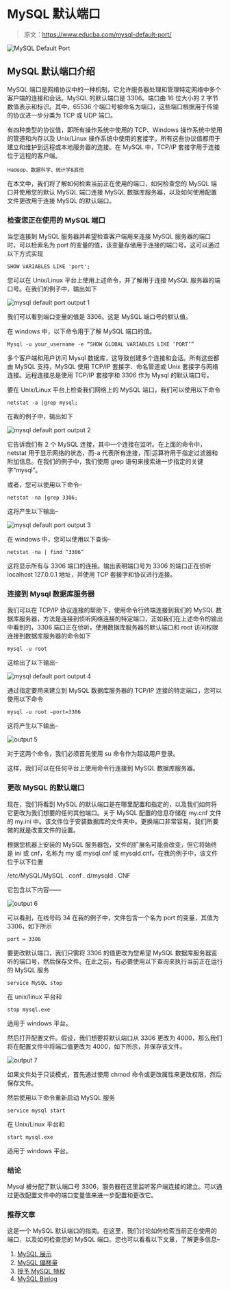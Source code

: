 # MySQL 默认端口

> 原文：<https://www.educba.com/mysql-default-port/>

![MySQL Default Port](img/6ecc629ee6a1f07f5b8378b9c03b953d.png)



## MySQL 默认端口介绍

MySQL 端口是网络协议中的一种机制，它允许服务器处理和管理特定网络中多个客户端的连接和会话。MySQL 的默认端口是 3306。端口由 16 位大小的 2 字节数值表示和标识。其中，65536 个端口号被命名为端口，这些端口根据用于传输的协议进一步分类为 TCP 或 UDP 端口。

有四种类型的协议值，即所有操作系统中使用的 TCP、Windows 操作系统中使用的管道和内存以及 Unix/Linux 操作系统中使用的套接字。所有这些协议值都用于建立和维护到远程或本地服务器的连接。在 MySQL 中，TCP/IP 套接字用于连接位于远程的客户端。

<small>Hadoop、数据科学、统计学&其他</small>

在本文中，我们将了解如何检索当前正在使用的端口，如何检查您的 MySQL 端口并使用您的默认 MySQL 端口连接 MySQL 数据库服务器，以及如何使用配置文件更改用于连接 MySQL 的默认端口。

### 检查您正在使用的 MySQL 端口

当您连接到 MySQL 服务器并希望检查客户端用来连接 MySQL 服务器的端口时，可以检索名为 port 的变量的值，该变量存储用于连接的端口号。这可以通过以下方式实现

`SHOW VARIABLES LIKE 'port';`

您可以在 Unix/Linux 平台上使用上述命令，并了解用于连接 MySQL 服务器的端口号。在我们的例子中，输出如下

![mysql default port output 1](img/6e3d32d814b62e8ee1b2155332ce3fd1.png)



我们可以看到端口变量的值是 3306。这是 MySQL 端口号的默认值。

在 windows 中，以下命令用于了解 MySQL 端口的值。

`Mysql -u your_username -e “SHOW GLOBAL VARIABLES LIKE ‘PORT’”`

多个客户端和用户访问 Mysql 数据库，这导致创建多个连接和会话。所有这些都由 MySQL 支持，MySQL 使用 TCP/IP 套接字、命名管道或 Unix 套接字与网络连接。远程连接总是使用 TCP/IP 套接字和 3306 作为 Mysql 的默认端口号。

要在 Unix/Linux 平台上检查我们网络上的 MySQL 端口，我们可以使用以下命令

`netstat -a |grep mysql;`

在我的例子中，输出如下

![mysql default port output 2](img/4b1d847e669bb8b74a156b92c2642a55.png)



它告诉我们有 2 个 MySQL 连接，其中一个连接在监听。在上面的命令中，netstat 用于显示网络的状态，而-a 代表所有连接，而|运算符用于指定过滤器和附加信息。在我们的例子中，我们使用 grep 语句来搜索进一步指定的关键字“mysql”。

或者，您可以使用以下命令–

`netstat -na |grep 3306;`

这将产生以下输出–

![mysql default port output 3](img/d79788478bcd2e4ff0c80afbadf386cf.png)



在 windows 中，您可以使用以下查询–

`netstat -na | find “3306”`

这将显示所有与 3306 端口的连接。输出表明端口号为 3306 的端口正在侦听 localhost 127.0.0.1 地址，并使用 TCP 套接字和协议进行连接。

### 连接到 Mysql 数据库服务器

我们可以在 TCP/IP 协议连接的帮助下，使用命令行终端连接到我们的 MySQL 数据库服务器，方法是连接到侦听网络连接的特定端口，正如我们在上述命令的输出中看到的，3306 端口正在侦听。使用数据库服务器的默认端口和 root 访问权限连接到数据库服务器的命令如下

`mysql -u root`

这给出了以下输出–

![mysql default port output 4](img/b70b5e9b950506292f699b8a2098250b.png)



通过指定要用来建立到 MySQL 数据库服务器的 TCP/IP 连接的特定端口，您可以使用以下命令

`mysql -u root –port=3306`

这将产生以下输出–

![output 5](img/eefb2ed77ba1e7d1619a7210bc196cbc.png)



对于这两个命令，我们必须首先使用 su 命令作为超级用户登录。

这样，我们可以在任何平台上使用命令行连接到 MySQL 数据库服务器。

### 更改 MySQL 的默认端口

现在，我们将看到 MySQL 的默认端口是在哪里配置和指定的，以及我们如何将它更改为我们想要的任何其他端口。关于 MySQL 配置的信息存储在 my.cnf 文件的 my.ini 中。该文件位于安装数据库的文件夹中。更换端口非常容易。我们所要做的就是改变文件的设置。

根据您机器上安装的 MySQL 服务器包，文件的扩展名可能会改变，但它将始终是 ini 或 cnf，名称为 my 或 mysql.cnf 或 mysqld.cnf。在我的例子中，该文件位于以下位置

/etc/MySQL/MySQL . conf . d/mysqld . CNF

它包含以下内容——

![output 6](img/e551a1c4da2dd593f8758196917ffaec.png)



可以看到，在线号码 34 在我的例子中，文件包含一个名为 port 的变量，其值为 3306，如下所示

`port = 3306`

要更改默认端口，我们只需将 3306 的值更改为您希望 MySQL 数据库服务器监听的端口号，然后保存文件。在此之前，有必要使用以下查询来执行当前正在运行的 MySQL 服务

`service MySQL stop`

在 unix/linux 平台和

`stop mysql.exe`

适用于 windows 平台。

然后打开配置文件。假设，我们想要将默认端口从 3306 更改为 4000，那么我们将在配置文件中将端口值更改为 4000，如下所示，并保存该文件。

![output 7](img/f92410826fcbc74418d7d554ab69cb22.png)



如果文件处于只读模式，首先通过使用 chmod 命令或更改属性来更改权限，然后保存文件。

然后使用以下命令重新启动 MySQL 服务

`service mysql start`

在 Unix/Linux 平台和

`start mysql.exe`

适用于 windows 平台。

### 结论

Mysql 被分配了默认端口号 3306，服务器在这里监听客户端连接的建立。可以通过更改配置文件中的端口变量值来进一步配置和更改它。

### 推荐文章

这是一个 MySQL 默认端口的指南。在这里，我们讨论如何检索当前正在使用的端口，以及如何检查您的 MySQL 端口。您也可以看看以下文章，了解更多信息–

1.  [MySQL 展示](https://www.educba.com/mysql-show/)
2.  [MySQL 偏移量](https://www.educba.com/mysql-offset/)
3.  [授予 MySQL 特权](https://www.educba.com/grant-privileges-mysql/)
4.  [MySQL Binlog](https://www.educba.com/mysql-binlog/)





